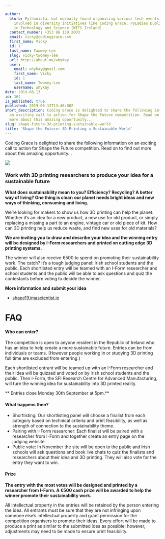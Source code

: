 ```yaml
---

author:
  blurb: Pythonista, but normally found organising various tech events, and now heavily
    involved in diversity initiatives like Coding Grace, PyLadies Dublin, and Women
    in Technology and Science (WITS Ireland).
  contact_number: +353 86 150 2003
  email: vicky@codinggrace.com
  first_name: Vicky
  id: 1
  last_name: Twomey-Lee
  slug: vicky-twomey-lee
  url: http://about.me/whykay
  user:
    email: whykay@gmail.com
    first_name: Vicky
    id: 1
    last_name: Twomey-Lee
    username: whykay
date: 2019-06-13
id: 164
is_published: true
published: 2019-06-13T13:46:00Z
short_description: Coding Grace is delighted to share the following information on
  an exciting call to action for Shape the Future competition. Read on to find out
  more about this amazing opportunity...
slug: shape-future-3d-printing-sustainable-world
title: 'Shape the Future: 3D Printing a Sustainable World'
---
```


Coding Grace is delighted to share the following information on an exciting call to action for Shape the Future competition. Read on to find out more about this amazing opportunity...

<img src="https://static-codinggrace.s3-eu-west-1.amazonaws.com/writeups/2019/Shape+the+Future+-+Pitch+your+idea.png"  class="img-responsive img-thumbnail"/>

### Work with 3D printing researchers to produce your idea for a sustainable future

**What does sustainability mean to you? Efficiency? Recycling? A better way of living? One thing is clear: our planet needs bright ideas and new ways of thinking, consuming and living.**

We’re looking for makers to show us how 3D printing can help the planet. Whether it’s an idea for a new product, a new use for old product, or simply replacing a missing a part to an engine, vintage car or old piece of kit. How can 3D printing help us reduce waste, and find new uses for old materials?

**We are inviting you to draw and describe your idea and the winning entry will be designed by I-Form researchers and printed on cutting edge 3D printing systems.**

The winner will also receive €500 to spend on promoting their sustainability work.
The catch? It’s a tough judging panel: Irish school students and the public. Each shortlisted entry will be teamed with an I-Form researcher and school students and the public will be able to ask questions and quiz the contestants before voting to decide the winner.


**More information and submit your idea** 

* [shape19.imascientist.ie](https://shape19.imascientist.ie)


# FAQ

#### Who can enter?

The competition is open to anyone resident in the Republic of Ireland who has an idea to help create a more sustainable future. Entries can be from individuals or teams. (However people working in or studying 3D printing full time are excluded from entering.)

Each shortlisted entrant will be teamed up with an I-Form researcher and their idea will be quizzed and voted on by Irish school students and the public. Then I-Form, the SFI Research Centre for Advanced Manufacturing, will turn the winning idea for sustainability into 3D printed reality.

** Entries close Monday 30th September at 5pm.**

#### What happens then?
* Shortlisting: Our shortlisting panel will choose a finalist from each category based on technical criteria and print feasibility, as well as strength of connection to the sustainability theme.
* Pairing with I-Form researcher: Each finalist will be paired with a researcher from I-Form and together create an entry page on the judging website.
* Public vote: In November the site will be open to the public and Irish schools will ask questions and book live chats to quiz the finalists and researchers about their idea and 3D printing. They will also vote for the entry they want to win.

#### Prize
**The entry with the most votes will be designed and printed by a researcher from I-Form. A €500 cash prize will be awarded to help the winner promote their sustainability work.**

All intellectual property in the entries will be retained by the person entering the idea. All entrants must be sure that they are not infringing upon someone else’s intellectual property and grant permission for the competition organisers to promote their ideas. Every effort will be made to produce a print as similar to the submitted idea as possible; however, adjustments may need to be made to ensure print feasibility.
